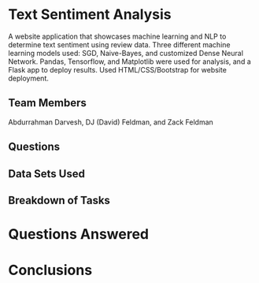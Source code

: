 # Text Sentiment Analysis
A website application that showcases machine learning and NLP to determine text sentiment using review data.  Three different machine learning models used:  SGD, Naive-Bayes, and customized Dense Neural Network.
Pandas, Tensorflow, and Matplotlib were used for analysis, and a Flask app to deploy results.  Used HTML/CSS/Bootstrap for website deployment.
## Team Members
Abdurrahman Darvesh, DJ (David) Feldman, and Zack Feldman
## Questions
## Data Sets Used
## Breakdown of Tasks
# Questions Answered
# Conclusions
